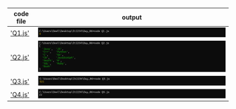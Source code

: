 | code file | output |
|-----------|--------|
|['Q1.js'](./Codes/Q1.js)|![Q1.png](./Outputs/Q1.png)|
|['Q2.js'](./Codes/Q2.js)|![Q2.png](./Outputs/Q2.png)|
|['Q3.js'](./Codes/Q3.js)|![Q3.png](./Outputs/Q3.png)|
|['Q4.js'](./Codes/Q4.js)|![Q4.png](./Outputs/Q4.png)|

